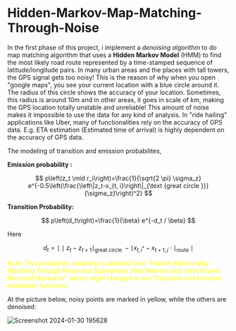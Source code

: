 # Hidden-Markov-Map-Matching-Through-Noise

In the first phase of this project, i implement a *denoising algorithm* to do map matching algorithm that uses a **Hidden Markov Model** (HMM) to find the most likely road route represented by a time-stamped sequence of latitude/longitude pairs.
  In many urban areas and the places with tall towers, the GPS signal gets too noisy! This is the reason of why when you open "google maps", you see your current location with a blue circle around it. The radius of this circle shows the accuracy of your location. Sometimes, this radius is around 10m and in other areas, it goes in scale of km, making the GPS location totally unstable and unreliable! This amount of noise makes it impossible to use the data for any kind of analysis. In "ride hailing" applications like Uber, many of functionalities rely on the accuracy of GPS data. E.g. ETA estimation (Estimated time of arrival) is highly dependent on the accuracy of GPS data.
  
The modeling of transition and emission probabilites, 

**Emission probability :**

$$ p\left(z_t \mid r_i\right)=\frac{1}{\sqrt{2 \pi} \sigma_z} e^{-0.5\left(\frac{\left\|z_t-x_{t, i}\right\|_{\text {great circle }}}{\sigma_z}\right)^2} $$


**Transition Probability:**

$$ p\left(d_t\right)=\frac{1}{\beta} e^{-d_t / \beta} $$

Here

$$
d_t=\mid \mid z_t-z_{t+1}\mid_{\text {great circle }}-\mid x_{t, i^*}-x_{t+1, j} \cdot\mid_{\text {route }}\mid 
$$


<p style="color:yellow;"> Note:  This probability modeling is adopted from "Hidden Markov Map Matching Through Noise and Sparseness ,Paul Newson and John Krumm  Microsoft Research", where slight changes to use Transition and emission
probability functions.</p>

At the picture below, noisy points are marked in yellow, while the others are denoised:

![Screenshot 2024-01-30 195628](https://github.com/Amirabbas-Afzali/Hidden-Markov-Map-Matching-Through-Noise/assets/102149705/52a3016d-bdc5-427d-8cac-39e0c3468eb6)

